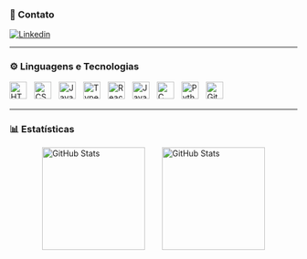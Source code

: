 ### 📱 Contato

<p align="left">
    <a href="https://www.linkedin.com/in/rafael-lauton/">
        <img 
            alt="Linkedin" 
            title="Me encontre no Linkedin" 
            src="https://custom-icon-badges.demolab.com/badge/LinkedIn-0077B5?style=for-the-badge&logo=linkedin&logoColor=white"
        />
    </a>
</p>

---

### ⚙ Linguagens e Tecnologias

<img 
    align="left" 
    alt="HTML"
    title="HTML" 
    width="30px" 
    style="padding-right: 10px;" 
    src="https://cdn.jsdelivr.net/gh/devicons/devicon@latest/icons/html5/html5-original.svg" 
/>
<img 
    align="left" 
    alt="CSS" 
    title="CSS"
    width="30px" 
    style="padding-right: 10px;" 
    src="https://cdn.jsdelivr.net/gh/devicons/devicon@latest/icons/css3/css3-original.svg" 
/>
<img 
    align="left" 
    alt="JavaScript" 
    title="JavaScript"
    width="30px" 
    style="padding-right: 10px;" 
    src="https://cdn.jsdelivr.net/gh/devicons/devicon@latest/icons/javascript/javascript-original.svg" 
/>
<img 
    align="left" 
    alt="TypeScript"
    title="TypeScript" 
    width="30px" 
    style="padding-right: 10px;" 
    src="https://cdn.jsdelivr.net/gh/devicons/devicon@latest/icons/typescript/typescript-original.svg" 
/>
<img 
    align="left" 
    alt="React"
    title="React" 
    width="30px" 
    style="padding-right: 10px;" 
    src="https://cdn.jsdelivr.net/gh/devicons/devicon@latest/icons/react/react-original.svg" 
/>
<img 
    align="left" 
    alt="Java" 
    title="Java"
    width="30px" 
    style="padding-right: 10px;" 
    src="https://cdn.jsdelivr.net/gh/devicons/devicon@latest/icons/java/java-original.svg" 
/>
<img 
    align="left" 
    alt="C" 
    title="C"
    width="30px" 
    style="padding-right: 10px;" 
    src="https://cdn.jsdelivr.net/gh/devicons/devicon@latest/icons/c/c-original.svg"
/>
<img 
    align="left" 
    alt="Python" 
    title="Python"
    width="30px" 
    style="padding-right: 10px;" 
    src="https://cdn.jsdelivr.net/gh/devicons/devicon@latest/icons/python/python-original.svg" 
/>
<img 
    align="left" 
    alt="Git" 
    title="Git"
    width="30px" 
    style="padding-right: 10px;" 
    src="https://cdn.jsdelivr.net/gh/devicons/devicon@latest/icons/git/git-original.svg" 
/>

<br/>
<br/>

---

### 📊 Estatísticas

<div style="display: flex; justify-content: center; gap: 30px;">
  <img 
    alt="GitHub Stats"
    style="height: 180px; width: auto;" 
    src="https://github-readme-stats.vercel.app/api?username=faalkor&show_icons=true&theme=gruvbox&include_all_commits=true&locale=pt-br&rand=622c7454"
  />
  <img 
    alt="GitHub Stats"
    style="height: 180px; width: auto;" 
    src="https://github-readme-stats.vercel.app/api/top-langs/?username=faalkor&theme=gruvbox&layout=compact&custom_title=Tecnologias&langs_count=7&rand=622c7454" 
  />
</div>
